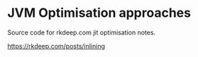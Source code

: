 # JVM Optimisation approaches

Source code for rkdeep.com jit optimisation notes.

https://rkdeep.com/posts/inlining
